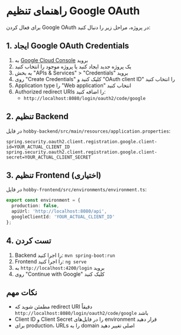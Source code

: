 # راهنمای تنظیم Google OAuth

برای فعال کردن Google OAuth در پروژه، مراحل زیر را دنبال کنید:

## 1. ایجاد Google OAuth Credentials

1. به [Google Cloud Console](https://console.cloud.google.com/) بروید
2. یک پروژه جدید ایجاد کنید یا پروژه موجود را انتخاب کنید
3. به بخش "APIs & Services" > "Credentials" بروید
4. روی "Create Credentials" کلیک کنید و "OAuth client ID" را انتخاب کنید
5. Application type را "Web application" انتخاب کنید
6. Authorized redirect URIs را اضافه کنید:
   - `http://localhost:8080/login/oauth2/code/google`

## 2. تنظیم Backend

در فایل `hobby-backend/src/main/resources/application.properties`:

```properties
spring.security.oauth2.client.registration.google.client-id=YOUR_ACTUAL_CLIENT_ID
spring.security.oauth2.client.registration.google.client-secret=YOUR_ACTUAL_CLIENT_SECRET
```

## 3. تنظیم Frontend (اختیاری)

در فایل `hobby-frontend/src/environments/environment.ts`:

```typescript
export const environment = {
  production: false,
  apiUrl: 'http://localhost:8080/api',
  googleClientId: 'YOUR_ACTUAL_CLIENT_ID'
};
```

## 4. تست کردن

1. Backend را اجرا کنید: `mvn spring-boot:run`
2. Frontend را اجرا کنید: `ng serve`
3. به `http://localhost:4200/login` بروید
4. روی "Continue with Google" کلیک کنید

## نکات مهم

- مطمئن شوید که redirect URI دقیقاً `http://localhost:8080/login/oauth2/code/google` باشد
- Client ID و Client Secret را در فایل‌های environment قرار دهید
- برای production، URLs را به domain اصلی تغییر دهید

